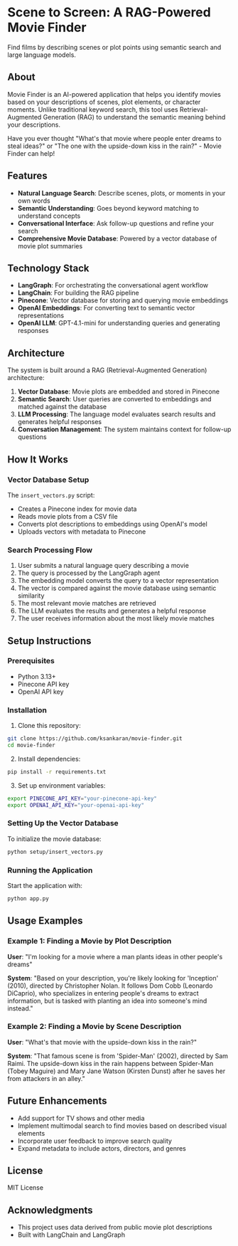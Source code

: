 # Scene to Screen: A RAG-Powered Movie Finder

Find films by describing scenes or plot points using semantic search and large language models.

## About

Movie Finder is an AI-powered application that helps you identify movies based on your descriptions of scenes, plot elements, or character moments. Unlike traditional keyword search, this tool uses Retrieval-Augmented Generation (RAG) to understand the semantic meaning behind your descriptions.

Have you ever thought "What's that movie where people enter dreams to steal ideas?" or "The one with the upside-down kiss in the rain?" - Movie Finder can help!

## Features

- **Natural Language Search**: Describe scenes, plots, or moments in your own words
- **Semantic Understanding**: Goes beyond keyword matching to understand concepts
- **Conversational Interface**: Ask follow-up questions and refine your search
- **Comprehensive Movie Database**: Powered by a vector database of movie plot summaries

## Technology Stack

- **LangGraph**: For orchestrating the conversational agent workflow
- **LangChain**: For building the RAG pipeline
- **Pinecone**: Vector database for storing and querying movie embeddings
- **OpenAI Embeddings**: For converting text to semantic vector representations
- **OpenAI LLM**: GPT-4.1-mini for understanding queries and generating responses

## Architecture

The system is built around a RAG (Retrieval-Augmented Generation) architecture:

1. **Vector Database**: Movie plots are embedded and stored in Pinecone
2. **Semantic Search**: User queries are converted to embeddings and matched against the database
3. **LLM Processing**: The language model evaluates search results and generates helpful responses
4. **Conversation Management**: The system maintains context for follow-up questions

## How It Works

### Vector Database Setup

The `insert_vectors.py` script:
- Creates a Pinecone index for movie data
- Reads movie plots from a CSV file
- Converts plot descriptions to embeddings using OpenAI's model
- Uploads vectors with metadata to Pinecone

### Search Processing Flow

1. User submits a natural language query describing a movie
2. The query is processed by the LangGraph agent
3. The embedding model converts the query to a vector representation
4. The vector is compared against the movie database using semantic similarity
5. The most relevant movie matches are retrieved
6. The LLM evaluates the results and generates a helpful response
7. The user receives information about the most likely movie matches

## Setup Instructions

### Prerequisites

- Python 3.13+
- Pinecone API key
- OpenAI API key

### Installation

1. Clone this repository:
```bash
git clone https://github.com/ksankaran/movie-finder.git
cd movie-finder
```

2. Install dependencies:
```bash
pip install -r requirements.txt
```

3. Set up environment variables:
```bash
export PINECONE_API_KEY="your-pinecone-api-key"
export OPENAI_API_KEY="your-openai-api-key"
```

### Setting Up the Vector Database

To initialize the movie database:

```bash
python setup/insert_vectors.py
```

### Running the Application

Start the application with:

```bash
python app.py
```

## Usage Examples

### Example 1: Finding a Movie by Plot Description

**User**: "I'm looking for a movie where a man plants ideas in other people's dreams"

**System**: "Based on your description, you're likely looking for 'Inception' (2010), directed by Christopher Nolan. It follows Dom Cobb (Leonardo DiCaprio), who specializes in entering people's dreams to extract information, but is tasked with planting an idea into someone's mind instead."

### Example 2: Finding a Movie by Scene Description

**User**: "What's that movie with the upside-down kiss in the rain?"

**System**: "That famous scene is from 'Spider-Man' (2002), directed by Sam Raimi. The upside-down kiss in the rain happens between Spider-Man (Tobey Maguire) and Mary Jane Watson (Kirsten Dunst) after he saves her from attackers in an alley."

## Future Enhancements

- Add support for TV shows and other media
- Implement multimodal search to find movies based on described visual elements
- Incorporate user feedback to improve search quality
- Expand metadata to include actors, directors, and genres

## License

MIT License

## Acknowledgments

- This project uses data derived from public movie plot descriptions
- Built with LangChain and LangGraph